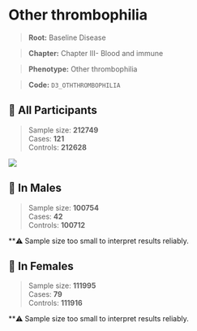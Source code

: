 # Other thrombophilia

> **Root:** Baseline Disease  

> **Chapter:** Chapter III- Blood and immune  

> **Phenotype:** Other thrombophilia  

> **Code:** `D3_OTHTHROMBOPHILIA`

## 🧪 All Participants  
> Sample size: **212749**  
> Cases: **121**  
> Controls: **212628**
<img src="/Disease/Figures/ALL/Incidence/D3_OTHTHROMBOPHILIA.png"/>
<CsvTable src="/Disease_Data/ALL/Incidence/COX_D3_OTHTHROMBOPHILIA.csv" label="🔍 View full results" />

## 👨 In Males  
> Sample size: **100754**  
> Cases: **42**  
> Controls: **100712**

**⚠️ Sample size too small to interpret results reliably.


## 👩 In Females  
> Sample size: **111995**  
> Cases: **79**  
> Controls: **111916**

**⚠️ Sample size too small to interpret results reliably.

